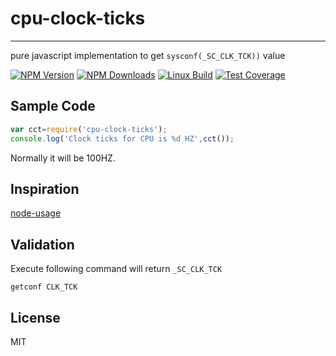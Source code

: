 # cpu-clock-ticks
--------------------------

pure javascript implementation to get `sysconf(_SC_CLK_TCK))` value

[![NPM Version][npm-image]][npm-url]
[![NPM Downloads][downloads-image]][downloads-url]
[![Linux Build][travis-image]][travis-url]
[![Test Coverage][coveralls-image]][coveralls-url]

## Sample Code

```javascript
var cct=require('cpu-clock-ticks');
console.log('Clock ticks for CPU is %d HZ',cct());
```

Normally it will be 100HZ.

## Inspiration
[node-usage](https://github.com/arunoda/node-usage)

## Validation
Execute following command will return `_SC_CLK_TCK`
```shell
getconf CLK_TCK
```

## License
MIT

[npm-image]: https://img.shields.io/npm/v/cpu-clock-ticks.svg
[npm-url]: https://npmjs.org/package/cpu-clock-ticks
[downloads-url]: https://npmjs.org/package/cpu-clock-ticks
[downloads-image]: https://img.shields.io/npm/dm/cpu-clock-ticks.svg
[travis-image]: https://travis-ci.org/wyvernnot/cpu-clock-ticks.svg
[travis-url]: https://travis-ci.org/wyvernnot/cpu-clock-ticks
[coveralls-image]: https://img.shields.io/coveralls/wyvernnot/cpu-clock-ticks/master.svg
[coveralls-url]: https://coveralls.io/r/wyvernnot/cpu-clock-ticks?branch=master


